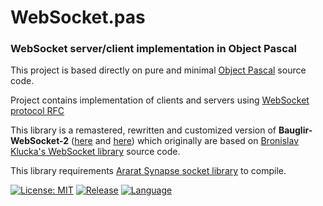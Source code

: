 # WebSocket.pas

### WebSocket server/client implementation in Object Pascal

This project is based directly on pure and minimal [Object Pascal](https://en.wikipedia.org/wiki/Object_Pascal) source code.

Project contains implementation of clients and servers using [WebSocket protocol RFC](http://tools.ietf.org/html/rfc6455)

This library is a remastered, rewritten and customized version of **Bauglir-WebSocket-2** ([here](https://github.com/MFernstrom/Bauglir-WebSocket-2)
and [here](https://github.com/Robert-112/Bauglir-WebSocket-2))
which originally are based on [Bronislav Klucka's WebSocket library](http://code.google.com/p/bauglir-websocket) source code.

This library requirements [Ararat Synapse socket library](http://www.ararat.cz/synapse/) to compile.

[![License: MIT](https://img.shields.io/badge/License-MIT-yellow.svg)](https://opensource.org/licenses/MIT)
[![Release](https://shields.io/badge/Release-v1.0-blue?style=flat)](https://github.com/biot2/libWebSocket.pas/releases/tag/v1.0)
[![Language](https://img.shields.io/badge/Language-Object%20Pascal-darkgreen)](https://en.wikipedia.org/wiki/Object_Pascal)

